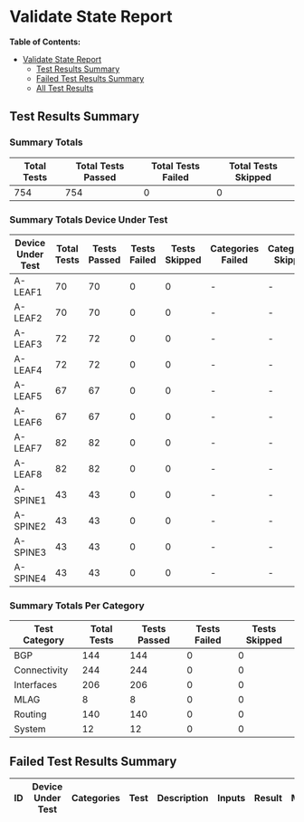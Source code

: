# Validate State Report

**Table of Contents:**

- [Validate State Report](validate-state-report)
  - [Test Results Summary](#test-results-summary)
  - [Failed Test Results Summary](#failed-test-results-summary)
  - [All Test Results](#all-test-results)

## Test Results Summary

### Summary Totals

| Total Tests | Total Tests Passed | Total Tests Failed | Total Tests Skipped |
| ----------- | ------------------ | ------------------ | ------------------- |
| 754 | 754 | 0 | 0 |

### Summary Totals Device Under Test

| Device Under Test | Total Tests | Tests Passed | Tests Failed | Tests Skipped | Categories Failed | Categories Skipped |
| ------------------| ----------- | ------------ | ------------ | ------------- | ----------------- | ------------------ |
| A-LEAF1 | 70 | 70 | 0 | 0 | - | - |
| A-LEAF2 | 70 | 70 | 0 | 0 | - | - |
| A-LEAF3 | 72 | 72 | 0 | 0 | - | - |
| A-LEAF4 | 72 | 72 | 0 | 0 | - | - |
| A-LEAF5 | 67 | 67 | 0 | 0 | - | - |
| A-LEAF6 | 67 | 67 | 0 | 0 | - | - |
| A-LEAF7 | 82 | 82 | 0 | 0 | - | - |
| A-LEAF8 | 82 | 82 | 0 | 0 | - | - |
| A-SPINE1 | 43 | 43 | 0 | 0 | - | - |
| A-SPINE2 | 43 | 43 | 0 | 0 | - | - |
| A-SPINE3 | 43 | 43 | 0 | 0 | - | - |
| A-SPINE4 | 43 | 43 | 0 | 0 | - | - |

### Summary Totals Per Category

| Test Category | Total Tests | Tests Passed | Tests Failed | Tests Skipped |
| ------------- | ----------- | ------------ | ------------ | ------------- |
| BGP | 144 | 144 | 0 | 0 |
| Connectivity | 244 | 244 | 0 | 0 |
| Interfaces | 206 | 206 | 0 | 0 |
| MLAG | 8 | 8 | 0 | 0 |
| Routing | 140 | 140 | 0 | 0 |
| System | 12 | 12 | 0 | 0 |

## Failed Test Results Summary

| ID | Device Under Test | Categories | Test | Description | Inputs | Result | Messages |
| -- | ----------------- | ---------- | ---- | ----------- | ------ | -------| -------- |


